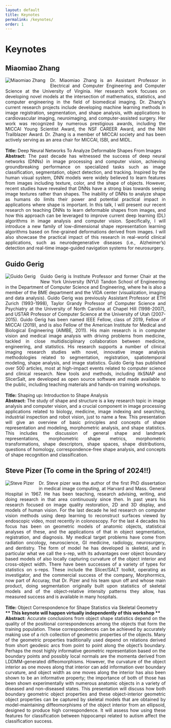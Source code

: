 ```yaml
---
layout: default
title: Keynotes
permalink: /keynotes/
order: 1
---
```

# Keynotes

## Miaomiao Zhang
<img style="float: left; margin: 0 15px 15px 0;" src="../images/miaomiao_zhang.jpg" alt="Miaomiao Zhang">
<p align="justify">Dr. Miaomiao Zhang is an Assistant Professor in Electrical and Computer Engineering and Computer Science at the University of Virginia. Her research work focuses on developing novel models at the intersection of mathematics, statistics, and computer engineering in the field of biomedical imaging. Dr. Zhang's current research projects include developing machine learning methods in image registration, segmentation, and shape analysis, with applications to cardiovascular imaging, neuroimaging, and computer-assisted surgery. Her work was recognized by numerous prestigious awards, including the MICCAI Young Scientist Award, the NSF CAREER Award, and the NIH Trailblazer Award. Dr. Zhang is a member of MICCAI society and has been actively serving as an area chair for MICCAI, ISBI, and MIDL.<br><br>
<b>Title:</b> Deep Neural Networks To Analyze Deformable Shapes From Images<br>
<b>Abstract:</b> The past decade has witnessed the success of deep neural networks (DNNs) in image processing and computer vision, achieving groundbreaking performance on specialized tasks such as image classification, segmentation, object detection, and tracking. Inspired by the human visual system, DNN models were widely believed to learn features from images including texture, color, and the shape of objects. However, recent studies have revealed that DNNs have a strong bias towards seeing image textures rather than shapes. The inability of DNNs to analyze shape as humans do limits their power and potential practical impact in applications where shape is important. In this talk, I will present our recent research on teaching DNNs to learn deformable shapes from images, and how this approach can be leveraged to improve current deep learning (DL) algorithms in image analysis and computer vision. Specifically, I will introduce a new family of low-dimensional shape representation learning algorithms based on fine-grained deformations derived from images.  I will also showcase the practical impact of this research in real-world clinical applications, such as neurodegenerative diseases (i.e., Alzheimer’s) detection and real-time image-guided navigation systems for neurosurgery. <br></p>

## Guido Gerig

<img style="float: left; margin: 0 15px 15px 0;" src="../images/guido_gerig.jpg" alt="Guido Gerig">
<p align="justify">Guido Gerig is Institute Professor and former Chair at the New York University (NYU) Tandon School of Engineering in the Department of Computer Science and Engineering, where he is also a member of the BME department and the VIDA center (visualization, imaging and data analysis). Guido Gerig was previously Assistant Professor at ETH Zurich (1993-1998), Taylor Grandy Professor of Computer Science and Psychiatry at the University of North Carolina at Chapel Hill (1998-2007), and USTAR Professor of Computer Science at the University of Utah (2007-2015). Guido Gerig has been named IEEE Fellow, class of 2019, Fellow of MICCAI (2019), and is also Fellow of the American Institute for Medical and Biological Engineering (AIMBE, 2011). His main research is in computer vision and medical image analysis with driving problems from medicine, tackled in close multidisciplinary collaboration between medicine, engineering, and statistics. His research supports a number of clinical imaging research studies with novel, innovative image analysis methodologies related to segmentation, registration, spatiotemporal modeling, shape analysis, and image statistics. Guido Gerig has published over 500 articles, most at high-impact events related to computer science and clinical research. New tools and methods, including itkSNAP and SlicerSalt, are developed as open source software and made available to the public, including teaching materials and hands-on training workshops.<br><br>
<b>Title:</b> Shaping up: Introduction to Shape Analysis<br>
<b>Abstract:</b> The study of shape and structure is a key research topic in image analysis and computer vision, and a crucial component in image processing applications related to biology, medicine, image indexing and searching, industrial inspection and robot vision, just to name a few. This presentation will give an overview of basic principles and concepts of shape representation and modeling, morphometric analysis, and shape statistics. This includes the discussion of general shape and landmark representations, morphometric shape metrics, morphometric transformations, shape descriptors, shape spaces, shape distributions, questions of homology, correspondence-free shape analysis, and concepts of shape recognition and classification. <br></p>

## Steve Pizer (To come in the Spring of 2024!!)

<img style="float: left; margin: 0 15px 15px 0;" src="../images/steve_pizer.jpg" alt="Steve Pizer">
<p align="justify">Dr. Steve pizer was the author of the first PhD dissertation in medical image computing, at Harvard and Mass. General Hospital in 1967. He has been teaching, research advising, writing, and doing research in that area continuously since then. In past years his research focused on image quality restoration, 2D and 3D display, and models of human vision. For the last decade he led research on computer vision methods using deep learning to reconstruct surfaces viewed by endoscopic video, most recently in colonoscopy. For the last 4 decades his focus has been on geometric models of anatomic objects, statistical analyses of these, and the applications of that in object segmentation, registration, and diagnosis. My medical target problems have come from radiation oncology, neuroscience, GI medicine, radiology, neurosurgery, and dentistry. The form of model he has developed is skeletal, and in particular what we call the s-rep, with its advantages over object boundary based models of also locally capturing curvature of the object interior and cross-object width. There have been successes of a variety of types for statistics on s-reps. These include the Slicer/SALT toolkit, operating as investigator, and the commercial success of the company, Morphormics, now part of Accuray, that Dr. Pizer and his team spun off and whose main product, doing segmentation originally built upon statistics of skeletal models and of the object-relative intensity patterns they allow, has measured success and is available in many hospitals.<br><br>
<b>Title:</b> Object Correspondence for Shape Statistics via Skeletal Geometry<br>
<b>** This keynote will happen virtually independently of this workshop **</b><br>
<b>Abstract:</b> Accurate conclusions from object shape statistics depend on the quality of the positional correspondences among the objects that form the training population. These correspondences can be achieved by accurately making use of a rich collection of geometric properties of the objects. Many of the geometric properties traditionally used depend on relations derived from short geodesic arcs from point to point along the object’s boundary. Perhaps the most highly informative geometric representation based on the boundary points and possibly local normals are the momenta derived from LDDMM-generated diffeomorphisms. However, the curvature of the object interior as one moves along that interior can add information over boundary curvature, and object width as one moves along the interior has also been shown to be an informative property; the importance of both of those has been shown experimentally with numerous anatomic objects in a variety of diseased and non-diseased states. This presentation will discuss how both boundary geometric object properties and these object-interior geometric object properties can be captured by skeletal models that are obtained by model-maintaining diffeomorphisms of the object interior from an ellipsoid, designed to produce high correspondence. It will assess how using these features for classification between hippocampi related to autism affect the classification success. <br></p>

